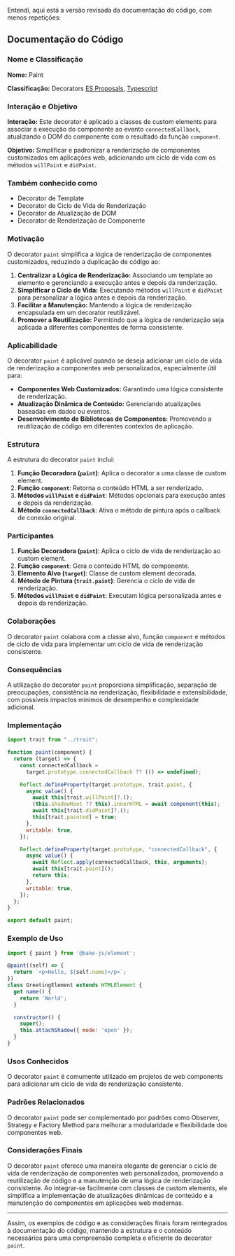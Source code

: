 Entendi, aqui está a versão revisada da documentação do código, com menos repetições:

## Documentação do Código

### Nome e Classificação

**Nome:** Paint

**Classificação:** Decorators [ES Proposals](https://www.proposals.es/proposals/Decorators), [Typescript](https://www.typescriptlang.org/docs/handbook/decorators.html)

### Interação e Objetivo

**Interação:** Este decorator é aplicado a classes de custom elements para associar a execução do componente ao evento `connectedCallback`, atualizando o DOM do componente com o resultado da função `component`.

**Objetivo:** Simplificar e padronizar a renderização de componentes customizados em aplicações web, adicionando um ciclo de vida com os métodos `willPaint` e `didPaint`.

### Também conhecido como

- Decorator de Template
- Decorator de Ciclo de Vida de Renderização
- Decorator de Atualização de DOM
- Decorator de Renderização de Componente

### Motivação

O decorator `paint` simplifica a lógica de renderização de componentes customizados, reduzindo a duplicação de código ao:

1. **Centralizar a Lógica de Renderização:** Associando um template ao elemento e gerenciando a execução antes e depois da renderização.
2. **Simplificar o Ciclo de Vida:** Executando métodos `willPaint` e `didPaint` para personalizar a lógica antes e depois da renderização.
3. **Facilitar a Manutenção:** Mantendo a lógica de renderização encapsulada em um decorator reutilizável.
4. **Promover a Reutilização:** Permitindo que a lógica de renderização seja aplicada a diferentes componentes de forma consistente.

### Aplicabilidade

O decorator `paint` é aplicável quando se deseja adicionar um ciclo de vida de renderização a componentes web personalizados, especialmente útil para:

- **Componentes Web Customizados:** Garantindo uma lógica consistente de renderização.
- **Atualização Dinâmica de Conteúdo:** Gerenciando atualizações baseadas em dados ou eventos.
- **Desenvolvimento de Bibliotecas de Componentes:** Promovendo a reutilização de código em diferentes contextos de aplicação.

### Estrutura

A estrutura do decorator `paint` inclui:

1. **Função Decoradora (`paint`)**: Aplica o decorator a uma classe de custom element.
2. **Função `component`**: Retorna o conteúdo HTML a ser renderizado.
3. **Métodos `willPaint` e `didPaint`**: Métodos opcionais para execução antes e depois da renderização.
4. **Método `connectedCallback`**: Ativa o método de pintura após o callback de conexão original.

### Participantes

1. **Função Decoradora (`paint`)**: Aplica o ciclo de vida de renderização ao custom element.
2. **Função `component`**: Gera o conteúdo HTML do componente.
3. **Elemento Alvo (`target`)**: Classe de custom element decorada.
4. **Método de Pintura (`trait.paint`)**: Gerencia o ciclo de vida de renderização.
5. **Métodos `willPaint` e `didPaint`**: Executam lógica personalizada antes e depois da renderização.

### Colaborações

O decorator `paint` colabora com a classe alvo, função `component` e métodos de ciclo de vida para implementar um ciclo de vida de renderização consistente.

### Consequências

A utilização do decorator `paint` proporciona simplificação, separação de preocupações, consistência na renderização, flexibilidade e extensibilidade, com possíveis impactos mínimos de desempenho e complexidade adicional.

### Implementação

```javascript
import trait from "../trait";

function paint(component) {
  return (target) => {
    const connectedCallback =
      target.prototype.connectedCallback ?? (() => undefined);

    Reflect.defineProperty(target.prototype, trait.paint, {
      async value() {
        await this[trait.willPaint]?.();
        (this.shadowRoot ?? this).innerHTML = await component(this);
        await this[trait.didPaint]?.();
        this[trait.painted] = true;
      },
      writable: true,
    });

    Reflect.defineProperty(target.prototype, "connectedCallback", {
      async value() {
        await Reflect.apply(connectedCallback, this, arguments);
        await this[trait.paint]();
        return this;
      },
      writable: true,
    });
  };
}

export default paint;
```

### Exemplo de Uso

```javascript
import { paint } from '@bake-js/element';

@paint((self) => {
  return `<p>Hello, ${self.name}</p>`;
})
class GreetingElement extends HTMLElement {
  get name() {
    return 'World';
  }

  constructor() {
    super();
    this.attachShadow({ mode: 'open' });
  }
}
```

### Usos Conhecidos

O decorator `paint` é comumente utilizado em projetos de web components para adicionar um ciclo de vida de renderização consistente.

### Padrões Relacionados

O decorator `paint` pode ser complementado por padrões como Observer, Strategy e Factory Method para melhorar a modularidade e flexibilidade dos componentes web.


### Considerações Finais

O decorator `paint` oferece uma maneira elegante de gerenciar o ciclo de vida de renderização de componentes web personalizados, promovendo a reutilização de código e a manutenção de uma lógica de renderização consistente. Ao integrar-se facilmente com classes de custom elements, ele simplifica a implementação de atualizações dinâmicas de conteúdo e a manutenção de componentes em aplicações web modernas.

---

Assim, os exemplos de código e as considerações finais foram reintegrados à documentação do código, mantendo a estrutura e o conteúdo necessários para uma compreensão completa e eficiente do decorator `paint`.
